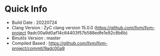 # Quick Info
* Build Date : 20220724
* Clang Version : ZyC clang version 15.0.0 (https://github.com/llvm/llvm-project 9adc00a9d0af14c64403f57b588edfe1e92c8b6b)
* Binutils Version : master
* Compiled Based : https://github.com/llvm/llvm-project/commit/9adc00a9

